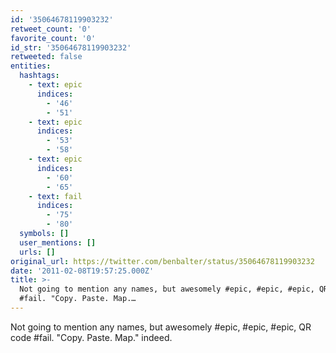 ```yaml
---
id: '35064678119903232'
retweet_count: '0'
favorite_count: '0'
id_str: '35064678119903232'
retweeted: false
entities:
  hashtags:
    - text: epic
      indices:
        - '46'
        - '51'
    - text: epic
      indices:
        - '53'
        - '58'
    - text: epic
      indices:
        - '60'
        - '65'
    - text: fail
      indices:
        - '75'
        - '80'
  symbols: []
  user_mentions: []
  urls: []
original_url: https://twitter.com/benbalter/status/35064678119903232
date: '2011-02-08T19:57:25.000Z'
title: >-
  Not going to mention any names, but awesomely #epic, #epic, #epic, QR code
  #fail. "Copy. Paste. Map.…
---
```


Not going to mention any names, but awesomely #epic, #epic, #epic, QR code #fail. "Copy. Paste. Map." indeed.